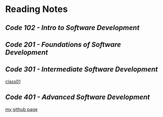 # **Reading Notes**
## *Code 102 - Intro to Software Development*
## *Code 201 - Foundations of Software Development*
## *Code 301 - Intermediate Software Development*
[class01](https://github.com/alaa-adoos/reading-notes/blob/main/class%2001.md)
## *Code 401 - Advanced Software Development*
[my github page](https://github.com/alaa-adoos)
